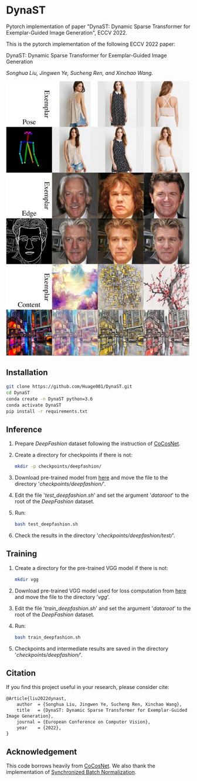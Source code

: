 # DynaST
Pytorch implementation of paper "DynaST: Dynamic Sparse Transformer for Exemplar-Guided Image Generation", ECCV 2022.

This is the pytorch implementation of the following ECCV 2022 paper:

DynaST: Dynamic Sparse Transformer for Exemplar-Guided Image Generation

*Songhua Liu, Jingwen Ye, Sucheng Ren, and Xinchao Wang.*

<img src="https://github.com/Huage001/DynaST/blob/main/teaser.jpg" width="500px"/>

## Installation

```bash
git clone https://github.com/Huage001/DynaST.git
cd DynaST
conda create -n DynaST python=3.6
conda activate DynaST
pip install -r requirements.txt
```

## Inference

1. Prepare *DeepFashion* dataset following the instruction of [CoCosNet](https://github.com/microsoft/CoCosNet).

2. Create a directory for checkpoints if there is not:

   ```bash
   mkdir -p checkpoints/deepfashion/
   ```

3. Download pre-trained model from [here](https://drive.google.com/file/d/1UJ9xsQBBWZEXOz-jizerR4Qjo7n1kYmy/view?usp=sharing) and move the file to the directory '*checkpoints/deepfashion/*'.

4. Edit the file '*test_deepfashion.sh*' and set the argument '*dataroot*' to the root of the *DeepFashion* dataset.

5. Run:

   ```bash
   bash test_deepfashion.sh
   ```

6. Check the results in the directory '*checkpoints/deepfashion/test/*'.

## Training

1. Create a directory for the pre-trained VGG model if there is not:

   ```bash
   mkdir vgg
   ```

2. Download pre-trained VGG model used for loss computation from [here](https://drive.google.com/file/d/1xc7CBEsn45a3Pc3K9Tfh5wxKOx2LyC41/view?usp=sharing) and move the file to the directory '*vgg*'.

3. Edit the file '*train_deepfashion.sh*' and set the argument '*dataroot*' to the root of the *DeepFashion* dataset.

4. Run:

   ```bash
   bash train_deepfashion.sh
   ```

5. Checkpoints and intermediate results are saved in the directory '*checkpoints/deepfashion/*'.

## Citation

If you find this project useful in your research, please consider cite:

```
@Article{liu2022dynast,
    author  = {Songhua Liu, Jingwen Ye, Sucheng Ren, Xinchao Wang},
    title   = {DynaST: Dynamic Sparse Transformer for Exemplar-Guided Image Generation},
    journal = {European Conference on Computer Vision},
    year    = {2022},
}
```

## Acknowledgement

This code borrows heavily from [CoCosNet](https://github.com/microsoft/CoCosNet). We also thank the implementation of [Synchronized Batch Normalization](https://github.com/vacancy/Synchronized-BatchNorm-PyTorch).
